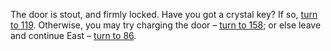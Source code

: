 The door is stout, and firmly locked. Have
you got a crystal key? If so, [turn to 119](!must-have-item!crystal-key!119).
Otherwise, you may try charging the door –
[turn to 158](158); or else leave and continue East –
[turn to 86](86).
